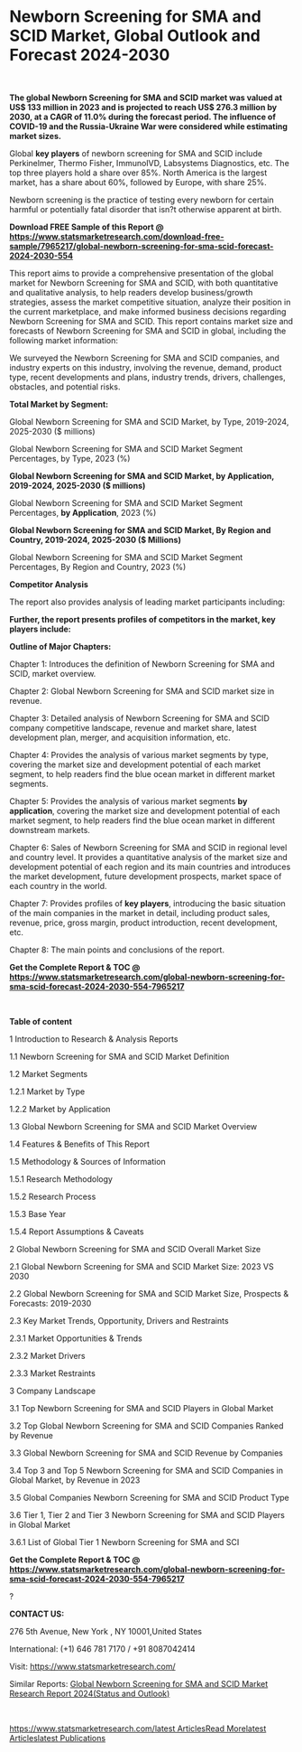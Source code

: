 <h1>Newborn Screening for SMA and SCID Market, Global Outlook and Forecast 2024-2030</h1><br/><p><strong>The global Newborn Screening for SMA and SCID market was valued at US$ 133 million in 2023 and is projected to reach US$ 276.3 million by 2030, at a <strong>CAGR</strong> of 11.0% during the forecast period. The influence of COVID-19 and the Russia-Ukraine War were considered while estimating market sizes.</strong></p>
 
 
 
 <p>Global <strong>key players</strong> of newborn screening for SMA and SCID include Perkinelmer, Thermo Fisher, ImmunoIVD, Labsystems Diagnostics, etc. The top three players hold a share over 85%. North America is the largest market, has a share about 60%, followed by Europe, with share 25%.</p>
 
 
 
 <p>Newborn screening is the practice of testing every newborn for certain harmful or potentially fatal disorder that isn?t otherwise apparent at birth.</p>
 
 
 
 <p><strong>Download FREE Sample of this Report @ <a href="https://www.statsmarketresearch.com/download-free-sample/7965217/global-newborn-screening-for-sma-scid-forecast-2024-2030-554">https://www.statsmarketresearch.com/download-free-sample/7965217/global-newborn-screening-for-sma-scid-forecast-2024-2030-554</a></strong></p>
 
 
 
 <p>This report aims to provide a comprehensive presentation of the global market for Newborn Screening for SMA and SCID, with both quantitative and qualitative analysis, to help readers develop business/growth strategies, assess the market competitive situation, analyze their position in the current marketplace, and make informed business decisions regarding Newborn Screening for SMA and SCID. This report contains market size and forecasts of Newborn Screening for SMA and SCID in global, including the following market information:</p>
 
 
 
 <p>We surveyed the Newborn Screening for SMA and SCID companies, and industry experts on this industry, involving the revenue, demand, product type, recent developments and plans, industry trends, drivers, challenges, obstacles, and potential risks.</p>
 
 
 
 <p><strong>Total Market by Segment:</strong></p>
 
 
 
 <p>Global Newborn Screening for SMA and SCID Market, by Type, 2019-2024, 2025-2030 ($ millions)</p>
 
 
 
 <p>Global Newborn Screening for SMA and SCID Market Segment Percentages, by Type, 2023 (%)</p>
 
 
 
 <p><strong>Global Newborn Screening for SMA and SCID Market, <strong>by Application</strong>, 2019-2024, 2025-2030 ($ millions)</strong></p>
 
 
 
 <p>Global Newborn Screening for SMA and SCID Market Segment Percentages, <strong>by Application</strong>, 2023 (%)</p>
 
 
 
 <p><strong>Global Newborn Screening for SMA and SCID Market, By Region and Country, 2019-2024, 2025-2030 ($ Millions)</strong></p>
 
 
 
 <p>Global Newborn Screening for SMA and SCID Market Segment Percentages, By Region and Country, 2023 (%)</p>
 
 
 
 <p><strong>Competitor Analysis</strong></p>
 
 
 
 <p>The report also provides analysis of leading market participants including:</p>
 
 
 
 <p><strong>Further, the report presents profiles of competitors in the market, <strong>key players</strong> include:</strong></p>
 
 
 
 <p><strong>Outline of Major Chapters:</strong></p>
 
 
 
 <p>Chapter 1: Introduces the definition of Newborn Screening for SMA and SCID, market overview.</p>
 
 
 
 <p>Chapter 2: Global Newborn Screening for SMA and SCID market size in revenue.</p>
 
 
 
 <p>Chapter 3: Detailed analysis of Newborn Screening for SMA and SCID company competitive landscape, revenue and market share, latest development plan, merger, and acquisition information, etc.</p>
 
 
 
 <p>Chapter 4: Provides the analysis of various market segments by type, covering the market size and development potential of each market segment, to help readers find the blue ocean market in different market segments.</p>
 
 
 
 <p>Chapter 5: Provides the analysis of various market segments <strong>by application</strong>, covering the market size and development potential of each market segment, to help readers find the blue ocean market in different downstream markets.</p>
 
 
 
 <p>Chapter 6: Sales of Newborn Screening for SMA and SCID in regional level and country level. It provides a quantitative analysis of the market size and development potential of each region and its main countries and introduces the market development, future development prospects, market space of each country in the world.</p>
 
 
 
 <p>Chapter 7: Provides profiles of <strong>key players</strong>, introducing the basic situation of the main companies in the market in detail, including product sales, revenue, price, gross margin, product introduction, recent development, etc.</p>
 
 
 
 <p>Chapter 8: The main points and conclusions of the report.</p>
 
 
 
 <div><b>Get the Complete Report & TOC @ <a href="https://www.statsmarketresearch.com/global-newborn-screening-for-sma-scid-forecast-2024-2030-554-7965217">https://www.statsmarketresearch.com/global-newborn-screening-for-sma-scid-forecast-2024-2030-554-7965217</a></b></div>
 
 
 
 <p><br />
 
 <b>Table of content</b></p>
 
 
 
 <p>1 Introduction to Research & Analysis Reports<br />
 
 1.1 Newborn Screening for SMA and SCID Market Definition<br />
 
 1.2 Market Segments<br />
 
 1.2.1 Market by Type<br />
 
 1.2.2 Market by Application<br />
 
 1.3 Global Newborn Screening for SMA and SCID Market Overview<br />
 
 1.4 Features & Benefits of This Report<br />
 
 1.5 Methodology & Sources of Information<br />
 
 1.5.1 Research Methodology<br />
 
 1.5.2 Research Process<br />
 
 1.5.3 Base Year<br />
 
 1.5.4 Report Assumptions & Caveats<br />
 
 2 Global Newborn Screening for SMA and SCID Overall Market Size<br />
 
 2.1 Global Newborn Screening for SMA and SCID Market Size: 2023 VS 2030<br />
 
 2.2 Global Newborn Screening for SMA and SCID Market Size, Prospects & Forecasts: 2019-2030<br />
 
 2.3 Key Market Trends, Opportunity, Drivers and Restraints<br />
 
 2.3.1 Market Opportunities & Trends<br />
 
 2.3.2 Market Drivers<br />
 
 2.3.3 Market Restraints<br />
 
 3 Company Landscape<br />
 
 3.1 Top Newborn Screening for SMA and SCID Players in Global Market<br />
 
 3.2 Top Global Newborn Screening for SMA and SCID Companies Ranked by Revenue<br />
 
 3.3 Global Newborn Screening for SMA and SCID Revenue by Companies<br />
 
 3.4 Top 3 and Top 5 Newborn Screening for SMA and SCID Companies in Global Market, by Revenue in 2023<br />
 
 3.5 Global Companies Newborn Screening for SMA and SCID Product Type<br />
 
 3.6 Tier 1, Tier 2 and Tier 3 Newborn Screening for SMA and SCID Players in Global Market<br />
 
 3.6.1 List of Global Tier 1 Newborn Screening for SMA and SCI</p>
 
 
 
 <div><b>Get the Complete Report & TOC @ <a href="https://www.statsmarketresearch.com/global-newborn-screening-for-sma-scid-forecast-2024-2030-554-7965217">https://www.statsmarketresearch.com/global-newborn-screening-for-sma-scid-forecast-2024-2030-554-7965217</a></b></div>
 
 
 
 <p>? </p>
 
 
 
 <p><b>CONTACT US:</b><br />
 
 276 5th Avenue, New York , NY 10001,United States<br />
 
 International: (+1) 646 781 7170 / +91 8087042414<br />
 
 Visit: <a href="https://www.statsmarketresearch.com/">https://www.statsmarketresearch.com/</a><br />
 
 Similar Reports: <a href="https://www.statsmarketresearch.com/global-newborn-screening-for-sma-scid-forecast-2024-2030-554-7965217">Global Newborn Screening for SMA and SCID Market Research Report 2024(Status and Outlook)</a><br />
 
 <br />
 
 <a href="https://gyeongbokgung.com">https://www.statsmarketresearch.com/</a><a href="https://hallyeomaritime.com">latest Articles</a><a href="https://jingwansa.com">Read More</a><a href="https://nguoiviet.jp/">latest Articles</a><a href="https://www.intelmarketresearch.com/">latest Publications</a></p>